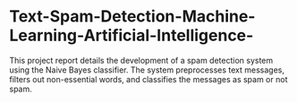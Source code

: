 # Text-Spam-Detection-Machine-Learning-Artificial-Intelligence-
This project report details the development of a spam detection system using the Naive Bayes classifier. The system preprocesses text messages, filters out non-essential words, and classifies the messages as spam or not spam.
